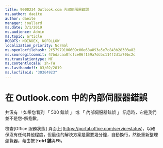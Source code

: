 ```yaml
---
title: 9000234 Outlook.com 內部伺服器錯誤
ms.author: daeite
author: daeite
manager: joallard
ms.date: 3/1/2019
ms.audience: Admin
ms.topic: article
ROBOTS: NOINDEX, NOFOLLOW
localization_priority: Normal
ms.openlocfilehash: 2f57979106609c06e68a893a5e7c843b28303a82
ms.sourcegitcommit: 47bdacaa8fcfce06f159a7ddbc114f2d1a70bc2c
ms.translationtype: MT
ms.contentlocale: zh-TW
ms.lasthandoff: 03/02/2019
ms.locfileid: "30364923"
---
```

# <a name="internal-server-errors-in-outlookcom"></a>在 Outlook.com 中的內部伺服器錯誤

共沒有 ！如果您看到 「 500 錯誤 」 或 「 內部伺服器錯誤 」 訊息時，它是我們並不是您-解抱歉。

檢查[Office 服務狀態] 頁面上](https://portal.office.com/servicestatus)，以確保沒有任何其他程度，但最佳的解決方案是需要幾分鐘，自動換行，然後重新整理瀏覽器，藉由按下**ctrl 鍵**與**F5**。
